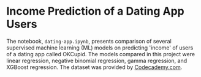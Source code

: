 # Income Prediction of a Dating App Users

The notebook, `dating-app.ipynb`, presents comparison of several supervised machine learning (ML) models on predicting 'income' of users of a dating app called OKCupid. The models compared in this project were linear regression, negative binomial regression, gamma regression, and XGBoost regression. The dataset was provided by [Codecademy.com](https://www.codecademy.com).
